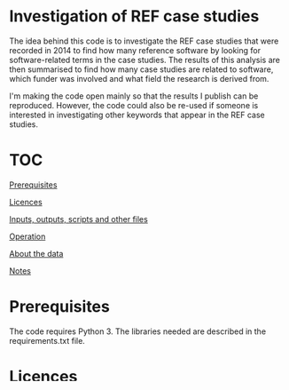 # Investigation of REF case studies

The idea behind this code is to investigate the REF case studies that were recorded in 2014 to find how many reference software by looking for software-related terms in the case studies. The results of this analysis are then summarised to find how many case studies are related to software, which funder was involved and what field the research is derived from.

I'm making the code open mainly so that the results I publish can be reproduced. However, the code could also be re-used if someone is interested in investigating other keywords that appear in the REF case studies.

# TOC

[Prerequisites](#prerequisites)

[Licences](#licences)

[Inputs, outputs, scripts and other files](#inputs-outputs-and-operation)

[Operation](#operation)

[About the data](#about-the-data)

[Notes](#notes)

# Prerequisites
The code requires Python 3. The libraries needed are described in the requirements.txt file.

# Licences

Details of licences can be found here:

1. LICENSE: The licence for the python scripts in this repo
1. LICENSE_FOR_DATA: The licence for the data related to the case studies (imposed by the REF)

# Inputs, outputs and operation

## Inputs

All inputs are stored in the data directory

1. `CaseStudies.xlsx`: the case study data available for download from the REF website (see [below](#data-origin))
1. `studies_by_council` directory: a series of xlsx files downloaded individually from the REF website via their search facility (http://impact.ref.ac.uk/CaseStudies/Results.aspx?val=Show%20All), using the search to download one for each funder covered in the REF case studies. Each of these links that funder to a series of case studies (identified by their "Case study ID", the common key).
1. `list_of_studies_by_council.csv`: a list of each case study and its relevant funder, derived from each of the funder case study files in the `studies_by_council` directory (achieved by running the `merge_studies_by_funder.py` script as a preprocess step. This CSV file is already supplied if you just wish to rerun the analysis)
1. `all_ref_case_study_data.csv`: a new file, created by joining the above data, which contains all case study data and the relevant funding council
1. `test_data_only.csv`: a smaller data set used only whilst testing the code, which was derived by randomly dropping 90% of the all_ref_case_study_data file
1. `units_of_assessment.csv`: a list of the units of assessment (i.e. discipline areas) contained in the REF case studies saved from the [REF website](http://www.ref.ac.uk/2014/panels/unitsofassessment/)

## Outputs

All outputs are stored in the outputs directory

1. `charts` directory: stores charts for incidence of search words found in case studies and case studies by fiunder (both as percentages)
1. `only_case_studies_with_search_term_identified.csv`: derived from `all_ref_case_study_data.csv`, but only containing the software-related case studies (i.e. the case studies where at least one search term was matched)
1. `summary_of_funders.csv`: a count of software-related case studies split by funder
1. `summary_of_where_terms_found.csv`: a count of software-related case studies split by which part of the case study matched the search term
1. `summary_of_uoas.csv`: a count of software-related case studies split by unit of assessment (i.e. discipline)
1. `summary_of_word_popularity.csv`: a count of how many times each search term was matched to the case studies

## Scripts and look ups

The first two scripts below were written to include funder data in the case studies. The reason why this is necessary is described [below](#note-1), and can be optionally run prior to running the main script.

1. `organise_studies_by_funder.py`: runs through the files in the `studies_by_council` directory to create `list_of_studies_by_council.csv`
1. `merge_studies_with_funder.py`: combines `CaseStudies.xlsx` and `list_of_studies_by_council.csv`, then cleans the data (make all lower case, line breaks within cells and multiple spaces replaced with single space) to produce `all_ref_case_study_data.csv`
1. `reduce_df_for_test.py`: reduces `all_ref_case_study_data.csv` by a fraction (set in `FRACTION_TO_REDUCE`) to produce an appropriately smaller data set (`test_data_only.csv`) for faster execution of scripts whilst testing changes
1. `search_terms.py`: the look up file that contains the search terms used to identify software-related case studies
1. `ref_case_studies.py`: the main script. Finds the search terms in the case studies and produces the summary data and charts

## Other files

1. `requirements.txt`: contains the Python libraries needed by the scripts

# Operation

1. Set the list of words you want to find in the case studies by opening `search_terms.py` and adding words to the `SEARCH_TERM_LIST` variable
1. The `SEARCH_TERM_LIST` are searched for in the different parts of each case study as listed in the possible_search_places variable (I don't include the "References" section because it's not directly linked to the case study and hence is likely to create false positives). Matching case studies are identified in new columns added to the dataframe
1. A new dataframe containing only case studies in which the `SEARCH_TERM_LIST` has been found is created and saved as `only_case_studies_with_search_term_identified.csv`
1. The data is summarised and the summaries are saved

## (Optional) Running the preprocess steps

If you wish to verify the creation of the data used by the main analysis, you can also download the original data from the REF website and then run `organise_studies_by_funder.py` and then `merge_studies_with_funder.py` before running the main analysis. (For those particularly thorough people, you can also run `reduce_df_for_test.py` to understand the test data creation if you intend to use it whilst modifying the main analysis script.)

## Running the analysis

The code runs is based on python 3 and is easiest to run in a virtual environment.

The main analysis is run as follows:

1. Clone this repo
1. Install a virtual environment [by following this guide](http://docs.python-guide.org/en/latest/dev/virtualenvs/). This will also install [pip](https://pip.pypa.io/en/stable/user_guide/) which is needed later.
1. Activate the virual environment using the command:
```source venv/bin/activate```
1. Install the libraries:
```pip install -r requirements.txt```
1. Now run the analysis code:
```python ref_case_studies.py```

# About the data

## Data origin

The data is available from the the [REF website](http://impact.ref.ac.uk/CaseStudies/Results.aspx?val=Show%20All#)

The data used in the study (`CaseStudies.xlsx`) was downloaded on 6 April 2017 from [REF2014 case studies](http://impact.ref.ac.uk/CaseStudies/Results.aspx?val=Show%20All#). It includes all 6637 case studies available from REF 2014. The data was downloaded in Excel format and in the section entitled "Sections to include in download:" the "Select all" option was selected.

# Notes

There are a couple of foibles.

## Note 1

There's an annoying issue with the REF data: you can query the case studies through the web interface to find all case studies by a specific funder and you will be presented with a list of case studies. However, the information is not included explicitly in the downloaded summary of all case studies. However, you can download a spreadsheet for each funder that details the case study IDs of case studies that were funded by that funder. Hence, I used the web interface and methodically downloaded Excel spreadsheets for each funder and then used the scripts discussed above to include the funder data alongside the other case study data.

## Note 2

There's a mistake on the [REF website](http://impact.ref.ac.uk/CaseStudies/Results.aspx?val=Show%20All#). In the drop down for "Project Funders:" it states the name of the funder alongside a number in brackets that shows how many case studies are availabile from that funder. The number in the brackets for the EPSRC is incorrect. It says 945, but if you select that option it shows that there are actually only 944 case studies available for the EPSRC. This seems like a data entry problem. The numbers for the other funders are correct.
